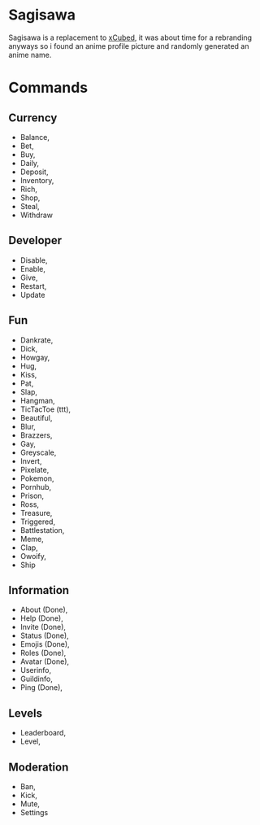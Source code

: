 # Sagisawa

Sagisawa is a replacement to [xCubed](https://github.com/LandenStephenss/xCubed), it was about time for a rebranding anyways so i found an anime profile picture and randomly generated an anime name.

# Commands

## Currency

- Balance,
- Bet,
- Buy,
- Daily,
- Deposit,
- Inventory,
- Rich,
- Shop,
- Steal,
- Withdraw

## Developer

- Disable,
- Enable,
- Give,
- Restart,
- Update

## Fun

- Dankrate,
- Dick,
- Howgay,
- Hug,
- Kiss,
- Pat,
- Slap,
- Hangman,
- TicTacToe (ttt),
- Beautiful,
- Blur,
- Brazzers,
- Gay,
- Greyscale,
- Invert,
- Pixelate,
- Pokemon,
- Pornhub,
- Prison,
- Ross,
- Treasure,
- Triggered,
- Battlestation,
- Meme,
- Clap,
- Owoify,
- Ship

## Information

- About (Done),
- Help (Done),
- Invite (Done),
- Status (Done),
- Emojis (Done),
- Roles (Done),
- Avatar (Done),
- Userinfo,
- Guildinfo,
- Ping (Done),

## Levels

- Leaderboard,
- Level,

## Moderation

- Ban,
- Kick,
- Mute,
- Settings
